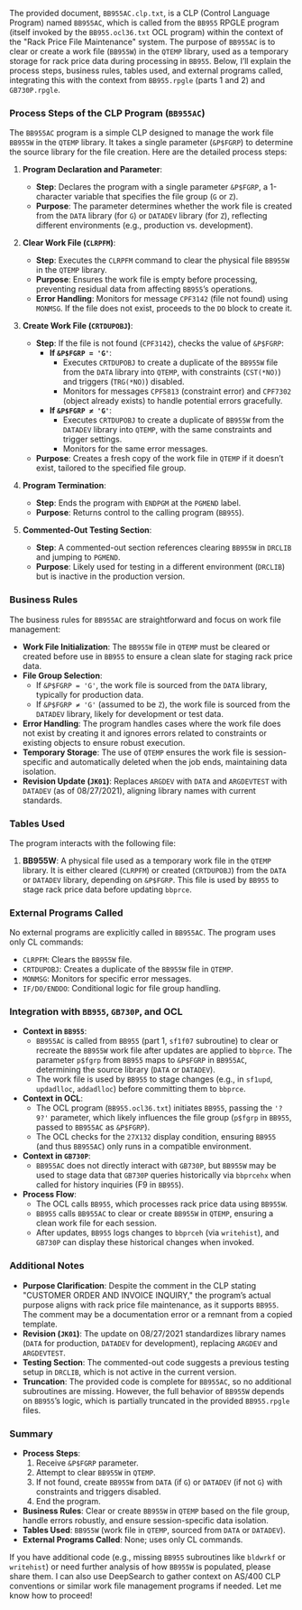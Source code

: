 The provided document, `BB955AC.clp.txt`, is a CLP (Control Language Program) named `BB955AC`, which is called from the `BB955` RPGLE program (itself invoked by the `BB955.ocl36.txt` OCL program) within the context of the "Rack Price File Maintenance" system. The purpose of `BB955AC` is to clear or create a work file (`BB955W`) in the `QTEMP` library, used as a temporary storage for rack price data during processing in `BB955`. Below, I’ll explain the process steps, business rules, tables used, and external programs called, integrating this with the context from `BB955.rpgle` (parts 1 and 2) and `GB730P.rpgle`.

### Process Steps of the CLP Program (`BB955AC`)

The `BB955AC` program is a simple CLP designed to manage the work file `BB955W` in the `QTEMP` library. It takes a single parameter (`&P$FGRP`) to determine the source library for the file creation. Here are the detailed process steps:

1. **Program Declaration and Parameter**:
   - **Step**: Declares the program with a single parameter `&P$FGRP`, a 1-character variable that specifies the file group (`G` or `Z`).
   - **Purpose**: The parameter determines whether the work file is created from the `DATA` library (for `G`) or `DATADEV` library (for `Z`), reflecting different environments (e.g., production vs. development).

2. **Clear Work File (`CLRPFM`)**:
   - **Step**: Executes the `CLRPFM` command to clear the physical file `BB955W` in the `QTEMP` library.
   - **Purpose**: Ensures the work file is empty before processing, preventing residual data from affecting `BB955`’s operations.
   - **Error Handling**: Monitors for message `CPF3142` (file not found) using `MONMSG`. If the file does not exist, proceeds to the `DO` block to create it.

3. **Create Work File (`CRTDUPOBJ`)**:
   - **Step**: If the file is not found (`CPF3142`), checks the value of `&P$FGRP`:
     - **If `&P$FGRP = 'G'`**:
       - Executes `CRTDUPOBJ` to create a duplicate of the `BB955W` file from the `DATA` library into `QTEMP`, with constraints (`CST(*NO)`) and triggers (`TRG(*NO)`) disabled.
       - Monitors for messages `CPF5813` (constraint error) and `CPF7302` (object already exists) to handle potential errors gracefully.
     - **If `&P$FGRP ≠ 'G'`**:
       - Executes `CRTDUPOBJ` to create a duplicate of `BB955W` from the `DATADEV` library into `QTEMP`, with the same constraints and trigger settings.
       - Monitors for the same error messages.
   - **Purpose**: Creates a fresh copy of the work file in `QTEMP` if it doesn’t exist, tailored to the specified file group.

4. **Program Termination**:
   - **Step**: Ends the program with `ENDPGM` at the `PGMEND` label.
   - **Purpose**: Returns control to the calling program (`BB955`).

5. **Commented-Out Testing Section**:
   - **Step**: A commented-out section references clearing `BB955W` in `DRCLIB` and jumping to `PGMEND`.
   - **Purpose**: Likely used for testing in a different environment (`DRCLIB`) but is inactive in the production version.

### Business Rules

The business rules for `BB955AC` are straightforward and focus on work file management:
- **Work File Initialization**: The `BB955W` file in `QTEMP` must be cleared or created before use in `BB955` to ensure a clean slate for staging rack price data.
- **File Group Selection**:
  - If `&P$FGRP = 'G'`, the work file is sourced from the `DATA` library, typically for production data.
  - If `&P$FGRP ≠ 'G'` (assumed to be `Z`), the work file is sourced from the `DATADEV` library, likely for development or test data.
- **Error Handling**: The program handles cases where the work file does not exist by creating it and ignores errors related to constraints or existing objects to ensure robust execution.
- **Temporary Storage**: The use of `QTEMP` ensures the work file is session-specific and automatically deleted when the job ends, maintaining data isolation.
- **Revision Update (`JK01`)**: Replaces `ARGDEV` with `DATA` and `ARGDEVTEST` with `DATADEV` (as of 08/27/2021), aligning library names with current standards.

### Tables Used

The program interacts with the following file:
1. **BB955W**: A physical file used as a temporary work file in the `QTEMP` library. It is either cleared (`CLRPFM`) or created (`CRTDUPOBJ`) from the `DATA` or `DATADEV` library, depending on `&P$FGRP`. This file is used by `BB955` to stage rack price data before updating `bbprce`.

### External Programs Called

No external programs are explicitly called in `BB955AC`. The program uses only CL commands:
- `CLRPFM`: Clears the `BB955W` file.
- `CRTDUPOBJ`: Creates a duplicate of the `BB955W` file in `QTEMP`.
- `MONMSG`: Monitors for specific error messages.
- `IF/DO/ENDDO`: Conditional logic for file group handling.

### Integration with `BB955`, `GB730P`, and OCL

- **Context in `BB955`**:
  - `BB955AC` is called from `BB955` (part 1, `sf1f07` subroutine) to clear or recreate the `BB955W` work file after updates are applied to `bbprce`. The parameter `p$fgrp` from `BB955` maps to `&P$FGRP` in `BB955AC`, determining the source library (`DATA` or `DATADEV`).
  - The work file is used by `BB955` to stage changes (e.g., in `sf1upd`, `updadlloc`, `addadlloc`) before committing them to `bbprce`.
- **Context in OCL**:
  - The OCL program (`BB955.ocl36.txt`) initiates `BB955`, passing the `'?9?'` parameter, which likely influences the file group (`p$fgrp` in `BB955`, passed to `BB955AC` as `&P$FGRP`).
  - The OCL checks for the `27X132` display condition, ensuring `BB955` (and thus `BB955AC`) only runs in a compatible environment.
- **Context in `GB730P`**:
  - `BB955AC` does not directly interact with `GB730P`, but `BB955W` may be used to stage data that `GB730P` queries historically via `bbprcehx` when called for history inquiries (F9 in `BB955`).
- **Process Flow**:
  - The OCL calls `BB955`, which processes rack price data using `BB955W`.
  - `BB955` calls `BB955AC` to clear or create `BB955W` in `QTEMP`, ensuring a clean work file for each session.
  - After updates, `BB955` logs changes to `bbprceh` (via `writehist`), and `GB730P` can display these historical changes when invoked.

### Additional Notes

- **Purpose Clarification**: Despite the comment in the CLP stating "CUSTOMER ORDER AND INVOICE INQUIRY," the program’s actual purpose aligns with rack price file maintenance, as it supports `BB955`. The comment may be a documentation error or a remnant from a copied template.
- **Revision (`JK01`)**: The update on 08/27/2021 standardizes library names (`DATA` for production, `DATADEV` for development), replacing `ARGDEV` and `ARGDEVTEST`.
- **Testing Section**: The commented-out code suggests a previous testing setup in `DRCLIB`, which is not active in the current version.
- **Truncation**: The provided code is complete for `BB955AC`, so no additional subroutines are missing. However, the full behavior of `BB955W` depends on `BB955`’s logic, which is partially truncated in the provided `BB955.rpgle` files.

### Summary

- **Process Steps**: 
  1. Receive `&P$FGRP` parameter.
  2. Attempt to clear `BB955W` in `QTEMP`.
  3. If not found, create `BB955W` from `DATA` (if `G`) or `DATADEV` (if not `G`) with constraints and triggers disabled.
  4. End the program.
- **Business Rules**: Clear or create `BB955W` in `QTEMP` based on the file group, handle errors robustly, and ensure session-specific data isolation.
- **Tables Used**: `BB955W` (work file in `QTEMP`, sourced from `DATA` or `DATADEV`).
- **External Programs Called**: None; uses only CL commands.

If you have additional code (e.g., missing `BB955` subroutines like `bldwrkf` or `writehist`) or need further analysis of how `BB955W` is populated, please share them. I can also use DeepSearch to gather context on AS/400 CLP conventions or similar work file management programs if needed. Let me know how to proceed!
